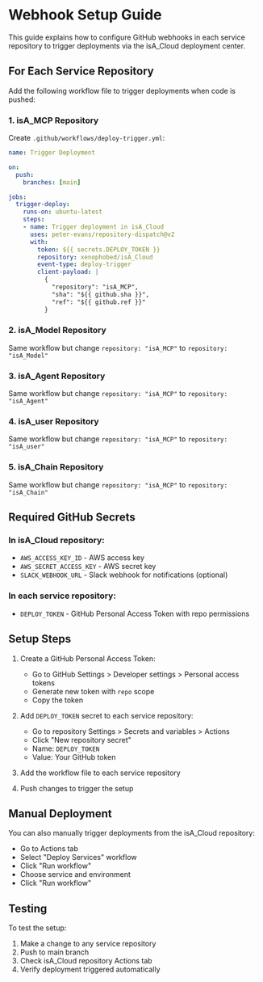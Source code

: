 # Webhook Setup Guide

This guide explains how to configure GitHub webhooks in each service repository to trigger deployments via the isA_Cloud deployment center.

## For Each Service Repository

Add the following workflow file to trigger deployments when code is pushed:

### 1. isA_MCP Repository
Create `.github/workflows/deploy-trigger.yml`:

```yaml
name: Trigger Deployment

on:
  push:
    branches: [main]

jobs:
  trigger-deploy:
    runs-on: ubuntu-latest
    steps:
    - name: Trigger deployment in isA_Cloud
      uses: peter-evans/repository-dispatch@v2
      with:
        token: ${{ secrets.DEPLOY_TOKEN }}
        repository: xenophobed/isA_Cloud
        event-type: deploy-trigger
        client-payload: |
          {
            "repository": "isA_MCP",
            "sha": "${{ github.sha }}",
            "ref": "${{ github.ref }}"
          }
```

### 2. isA_Model Repository
Same workflow but change `repository: "isA_MCP"` to `repository: "isA_Model"`

### 3. isA_Agent Repository
Same workflow but change `repository: "isA_MCP"` to `repository: "isA_Agent"`

### 4. isA_user Repository
Same workflow but change `repository: "isA_MCP"` to `repository: "isA_user"`

### 5. isA_Chain Repository
Same workflow but change `repository: "isA_MCP"` to `repository: "isA_Chain"`

## Required GitHub Secrets

### In isA_Cloud repository:
- `AWS_ACCESS_KEY_ID` - AWS access key
- `AWS_SECRET_ACCESS_KEY` - AWS secret key
- `SLACK_WEBHOOK_URL` - Slack webhook for notifications (optional)

### In each service repository:
- `DEPLOY_TOKEN` - GitHub Personal Access Token with repo permissions

## Setup Steps

1. Create a GitHub Personal Access Token:
   - Go to GitHub Settings > Developer settings > Personal access tokens
   - Generate new token with `repo` scope
   - Copy the token

2. Add `DEPLOY_TOKEN` secret to each service repository:
   - Go to repository Settings > Secrets and variables > Actions
   - Click "New repository secret"
   - Name: `DEPLOY_TOKEN`
   - Value: Your GitHub token

3. Add the workflow file to each service repository

4. Push changes to trigger the setup

## Manual Deployment

You can also manually trigger deployments from the isA_Cloud repository:
- Go to Actions tab
- Select "Deploy Services" workflow
- Click "Run workflow"
- Choose service and environment
- Click "Run workflow"

## Testing

To test the setup:
1. Make a change to any service repository
2. Push to main branch
3. Check isA_Cloud repository Actions tab
4. Verify deployment triggered automatically